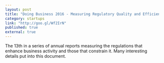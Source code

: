 ```yaml
---
layout: post
title: "Doing Business 2016 - Measuring Regulatory Quality and Efficiency - World Bank Group"
category: startups
link: "http://goo.gl/Wf2IrN"
published: true
external: true
---
```

<p>The 13th in a series of annual reports measuring the regulations that enhance business activity and those that constrain it. Many interesting details put into this document.
</p>
